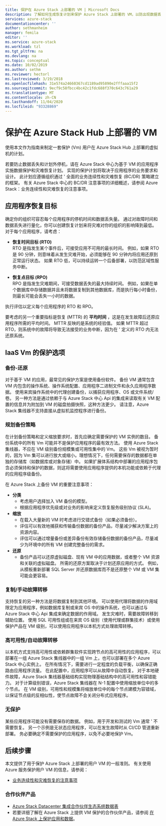 ```yaml
---
title: 保护在 Azure Stack 上部署的 VM | Microsoft Docs
description: 了解如何生成恢复计划来保护 Azure Stack 上部署的 VM，以防出现数据丢失和计划外停机。
services: azure-stack
documentationcenter: ''
author: sethmanheim
manager: femila
editor: ''
ms.service: azure-stack
ms.workload: tzl
ms.tgt_pltfrm: na
ms.devlang: na
ms.topic: conceptual
ms.date: 10/02/2019
ms.author: sethm
ms.reviewer: hectorl
ms.lastreviewed: 3/19/2018
ms.openlocfilehash: 31e574a24660367cd1189ad95890e2fffaaa15f2
ms.sourcegitcommit: 9ecf9c58fbcc4bc42c1fdc688f370c643c761a29
ms.translationtype: MT
ms.contentlocale: zh-CN
ms.lasthandoff: 11/04/2020
ms.locfileid: "93328869"
---
```

# <a name="protect-vms-deployed-on-azure-stack-hub"></a>保护在 Azure Stack Hub 上部署的 VM

使用本文作为指南来制定一套保护 (Vm) 用户在 Azure Stack Hub 上部署的虚拟机的计划。

若要防止数据丢失和计划外停机，请在 Azure Stack 中心为基于 VM 的应用程序实施数据保护和灾难恢复计划。 实现的保护计划将取决于应用程序的业务要求和设计。 此计划应遵循组织通过 \' 全面的业务连续性和灾难恢复 (BC/DR) 策略建立的框架。 有关 Azure Stack 中心的 BC/DR 注意事项的详细概述，请参阅 Azure Stack：业务连续性和灾难恢复的注意事项。

## <a name="application-recovery-objectives"></a>应用程序恢复目标

确定你的组织可容忍每个应用程序的停机时间和数据丢失量。 通过对故障时间和数据丢失进行量化，你可以创建恢复计划来将灾难对你的组织的影响降到最低。 对于每个应用程序，请考虑：

- **恢复时间目标 (RTO)**\
    RTO 是指发生某个事件后，可接受应用不可用的最长时间。 例如，如果 RTO 是 90 分钟，则意味着从发生灾难开始，必须能够在 90 分钟内将应用还原到正常运行状态。 如果 RTO 低，可以持续运转一个后备部署，以防范区域性服务中断。

- **恢复点目标 (RPO)**\
    RPO 是指发生灾难期间，可接受数据丢失的最大持续时间。 例如，如果在单个数据库中存储数据并且未将数据复制到其他数据库，而是执行每小时备份，则最长可能会丢失一小时的数据。

执行评估以定义每个应用程序的 RTO 和 RPO。

要考虑的另一个重要指标是恢复 (MTTR) 的 **平均时间** ，这是在发生故障后还原应用程序所需的平均时间。 MTTR 反映的是系统的经验值。 如果 MTTR 超过 RTO，则系统中的故障将导致无法接受的业务中断，因为在 \' 定义的 RTO 内无法还原系统。

## <a name="protection-options-for-iaas-vms"></a>IaaS Vm 的保护选项

### <a name="backup-restore"></a>备份-还原

对于基于 VM 的应用，最常见的保护方案是使用备份软件。 备份 VM 通常包含 VM 内包含的操作系统、操作系统配置、应用程序二进制文件和永久应用程序数据。 使用来宾操作系统中的代理创建备份，以捕获应用程序、OS 或文件系统/卷。 另一种方法是通过依赖于与 Azure Stack 中心 Api 的集成来读取有关 VM 配置的信息并为附加到 VM 的磁盘拍摄快照，这种方法更少。 请注意，Azure Stack 集线器不支持直接从虚拟机监控程序进行备份。

### <a name="planning-your-backup-strategy"></a>规划备份策略

在计划备份策略和定义缩放要求时，首先应确定需要保护的 VM 实例的数目。 备份系统中的所有 Vm 可能并不是保护应用程序的最有效方法。 使用 Azure Stack 集线器，不应在 VM 级别备份规模集或可用性集中的 Vm。 这些 Vm 被视为暂时的，因为 Vm 集可以进行放大或缩小。理想情况下，任何需要保存的数据都在单独的存储库（如数据库或对象存储）中。 如果扩展体系结构中部署的应用程序包含必须保持和保护的数据，则这将需要使用应用程序提供的本机功能或依赖于代理的应用程序级备份。

在 Azure Stack 上备份 VM 的重要注意事项：

- **分类**
  - 考虑用户选择加入 VM 备份的模型。
  - 根据应用程序优先级或对业务的影响来定义恢复服务级别协议 (SLA)。
- **缩放**
  - 在载入大量新的 VM 时考虑进行交错式备份（如果必须备份）。
  - 评估可以有效地捕获和传输备份数据的备份产品，尽量减少解决方案上的资源内容。
  - 评估可以通过增量备份或差异备份有效存储备份数据的备份产品，尽量减少为环境中的所有 VM 创建完整备份的需求。
- **还原**
  - 备份产品可以还原虚拟磁盘、现有 VM 中的应用数据，或者整个 VM 资源和关联的虚拟磁盘。 所需的还原方案取决于计划还原应用的方式。 例如，从模板重新部署 SQL Server 并还原数据库而不是还原整个 VM 或 VM 集可能会更容易。

### <a name="replicationmanual-failover"></a>复制/手动故障转移

支持恢复的另一种方法是将数据复制到其他环境。 可以使用代理将数据的作用域限定为应用程序，例如数据库复制或来宾 OS 中的操作系统，也可以通过与 Azure Stack 中心 Api 集成来确定数据的作用域。 发生灾难时，需要故障转移到辅助位置。 使用 SQL 可用性组或在来宾 OS 级别（使用代理或群集技术）或使用保护产品在 VM 级别，可以使用应用程序以本机方式处理故障转移。

### <a name="high-availabilityautomatic-failover"></a>高可用性/自动故障转移

以本机方式支持高可用性或依赖群集软件实现跨节点的高可用性的应用程序，可以部署在一组 Azure Stack 集线器中的一组 Vm 上，也可以部署在多个 Azure Stack 中心实例上。 在所有情况下，需要进行一定程度的负载平衡，以确保正确路由应用程序流量。 在此配置中，应用程序可以从故障中自动恢复。 对于本地硬件故障，Azure Stack 集线器基础结构实现物理基础结构中的高可用性和容错能力。 对于计算级别错误，Azure Stack 集线器在 N-1 配置中使用缩放单位中的多个节点。 在 VM 级别，可用性和规模集将缩放单位中的每个节点建模为容错域，以保证节点级的反相似性，使节点故障不会关闭分布式应用程序。

### <a name="no-protection"></a>无保护

某些应用程序可能没有需要保存的数据。 例如，用于开发和测试的 Vm 通常 \' 不需要恢复。 另一个示例是无状态应用程序，可以在发生故障时从 CI/CD 管道重新部署。 务必要确定不需要保护的应用程序，以免不必要地保护 Vm。

<!-- ## Recommended topologies

Important considerations for your Azure Stack deployment: -->

## <a name="next-steps"></a>后续步骤

本文提供了用于保护 Azure Stack 上部署的用户 VM 的一般准则。 有关使用 Azure 服务保护用户 VM 的信息，请参阅：

- [业务连续性和灾难恢复的注意事项](https://aka.ms/azurestackbcdrconsiderationswp)

### <a name="partner-products"></a>合作伙伴产品

- [Azure Stack Datacenter 集成合作伙伴生态系统数据表](https://aka.ms/azurestackbcdrpartners)
- 若要详细了解在 Azure Stack 上提供 VM 保护的合作伙伴产品，请参阅 [在 Azure Stack 上保护应用和数据](https://azure.microsoft.com/blog/protecting-applications-and-data-on-azure-stack/)。

